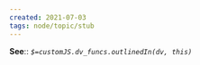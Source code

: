 ```yaml
---
created: 2021-07-03
tags: node/topic/stub
---
```


**See**:: 
*`$=customJS.dv_funcs.outlinedIn(dv, this)`*
